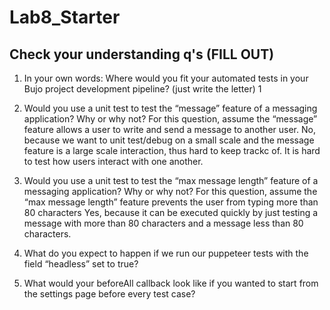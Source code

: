 # Lab8_Starter

## Check your understanding q's (FILL OUT)
1. In your own words: Where would you fit your automated tests in your Bujo project development pipeline? (just write the letter)
1

2. Would you use a unit test to test the “message” feature of a messaging application? Why or why not? For this question, assume the “message” feature allows a user to write and send a message to another user.
No, because we want to unit test/debug on a small scale and the message feature is a large scale interaction, thus hard to keep trackc of. It is hard to test how users interact with one another.


3. Would you use a unit test to test the “max message length” feature of a messaging application? Why or why not? For this question, assume the “max message length” feature prevents the user from typing more than 80 characters
Yes, because it can be executed quickly by just testing a message with more than 80 characters and a message less than 80 characters.

4. What do you expect to happen if we run our puppeteer tests with the field “headless” set to true?

5. What would your beforeAll callback look like if you wanted to start from the settings page before every test case?

